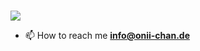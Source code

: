 
<h3 align="center"></h3>
<p align="left"> 
<img src='http://stahl.moe/api/get/@bademeister?theme=asoul'>
</p>

- 📫 How to reach me **info@onii-chan.de**



